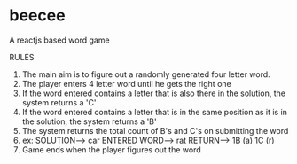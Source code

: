 # beecee
A reactjs based word game

RULES
1. The main aim is to figure out a randomly generated four letter word.
2. The player enters 4 letter word until he gets the right one
3. If the word entered contains a letter that is also there in the solution, the system returns a 'C'
4. If the word entered contains a letter that is in the same position as it is in the solution, the system returns a 'B'
5. The system returns the total count of B's and C's on submitting the word
6. ex: SOLUTION--> car
       ENTERED WORD--> rat
       RETURN--> 1B (a)   1C (r)
7. Game ends when the player figures out the word
